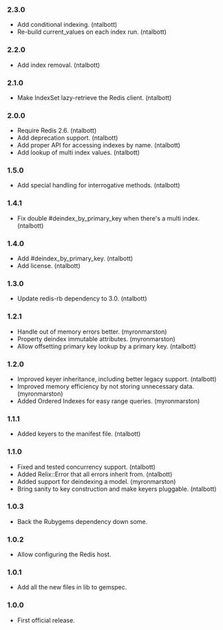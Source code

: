 ### 2.3.0

* Add conditional indexing. (ntalbott)
* Re-build current_values on each index run. (ntalbott)

### 2.2.0

* Add index removal. (ntalbott)

### 2.1.0

* Make IndexSet lazy-retrieve the Redis client. (ntalbott)

### 2.0.0

* Require Redis 2.6. (ntalbott)
* Add deprecation support. (ntalbott)
* Add proper API for accessing indexes by name. (ntalbott)
* Add lookup of multi index values. (ntalbott)

### 1.5.0

* Add special handling for interrogative methods. (ntalbott)

### 1.4.1

* Fix double #deindex_by_primary_key when there's a multi index. (ntalbott)

### 1.4.0

* Add #deindex_by_primary_key. (ntalbott)
* Add license. (ntalbott)

### 1.3.0

* Update redis-rb dependency to 3.0. (ntalbott)

### 1.2.1

* Handle out of memory errors better. (myronmarston)
* Property deindex immutable attributes. (myronmarston)
* Allow offsetting primary key lookup by a primary key. (ntalbott)

### 1.2.0

* Improved keyer inheritance, including better legacy
  support. (ntalbott)
* Improved memory efficiency by not storing unnecessary
  data. (myronmarston)
* Added Ordered Indexes for easy range queries. (myronmarston)

### 1.1.1

* Added keyers to the manifest file. (ntalbott)

### 1.1.0

* Fixed and tested concurrency support. (ntalbott)
* Added Relix::Error that all errors inherit from. (ntalbott)
* Added support for deindexing a model. (myronmarston)
* Bring sanity to key construction and make keyers pluggable. (ntalbott)

### 1.0.3

* Back the Rubygems dependency down some.

### 1.0.2

* Allow configuring the Redis host.

### 1.0.1

* Add all the new files in lib to gemspec.

### 1.0.0

* First official release.
